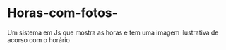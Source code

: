 # Horas-com-fotos-
 Um sistema em Js que mostra as horas e tem uma imagem ilustrativa de acorso com o horário
